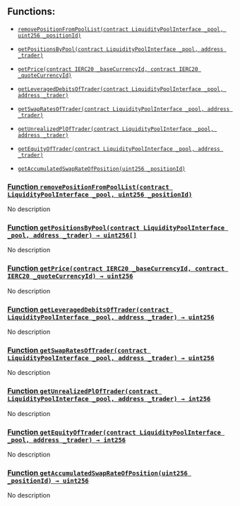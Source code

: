 ## Functions:

- [`removePositionFromPoolList(contract LiquidityPoolInterface _pool, uint256 _positionId)`](#TestFlowMarginProtocol-removePositionFromPoolList-contract-LiquidityPoolInterface-uint256-)

- [`getPositionsByPool(contract LiquidityPoolInterface _pool, address _trader)`](#TestFlowMarginProtocol-getPositionsByPool-contract-LiquidityPoolInterface-address-)

- [`getPrice(contract IERC20 _baseCurrencyId, contract IERC20 _quoteCurrencyId)`](#TestFlowMarginProtocol-getPrice-contract-IERC20-contract-IERC20-)

- [`getLeveragedDebitsOfTrader(contract LiquidityPoolInterface _pool, address _trader)`](#TestFlowMarginProtocol-getLeveragedDebitsOfTrader-contract-LiquidityPoolInterface-address-)

- [`getSwapRatesOfTrader(contract LiquidityPoolInterface _pool, address _trader)`](#TestFlowMarginProtocol-getSwapRatesOfTrader-contract-LiquidityPoolInterface-address-)

- [`getUnrealizedPlOfTrader(contract LiquidityPoolInterface _pool, address _trader)`](#TestFlowMarginProtocol-getUnrealizedPlOfTrader-contract-LiquidityPoolInterface-address-)

- [`getEquityOfTrader(contract LiquidityPoolInterface _pool, address _trader)`](#TestFlowMarginProtocol-getEquityOfTrader-contract-LiquidityPoolInterface-address-)

- [`getAccumulatedSwapRateOfPosition(uint256 _positionId)`](#TestFlowMarginProtocol-getAccumulatedSwapRateOfPosition-uint256-)

### [Function `removePositionFromPoolList(contract LiquidityPoolInterface _pool, uint256 _positionId)`](#TestFlowMarginProtocol-removePositionFromPoolList-contract-LiquidityPoolInterface-uint256-)

No description

### [Function `getPositionsByPool(contract LiquidityPoolInterface _pool, address _trader) → uint256[]`](#TestFlowMarginProtocol-getPositionsByPool-contract-LiquidityPoolInterface-address-)

No description

### [Function `getPrice(contract IERC20 _baseCurrencyId, contract IERC20 _quoteCurrencyId) → uint256`](#TestFlowMarginProtocol-getPrice-contract-IERC20-contract-IERC20-)

No description

### [Function `getLeveragedDebitsOfTrader(contract LiquidityPoolInterface _pool, address _trader) → uint256`](#TestFlowMarginProtocol-getLeveragedDebitsOfTrader-contract-LiquidityPoolInterface-address-)

No description

### [Function `getSwapRatesOfTrader(contract LiquidityPoolInterface _pool, address _trader) → uint256`](#TestFlowMarginProtocol-getSwapRatesOfTrader-contract-LiquidityPoolInterface-address-)

No description

### [Function `getUnrealizedPlOfTrader(contract LiquidityPoolInterface _pool, address _trader) → int256`](#TestFlowMarginProtocol-getUnrealizedPlOfTrader-contract-LiquidityPoolInterface-address-)

No description

### [Function `getEquityOfTrader(contract LiquidityPoolInterface _pool, address _trader) → int256`](#TestFlowMarginProtocol-getEquityOfTrader-contract-LiquidityPoolInterface-address-)

No description

### [Function `getAccumulatedSwapRateOfPosition(uint256 _positionId) → uint256`](#TestFlowMarginProtocol-getAccumulatedSwapRateOfPosition-uint256-)

No description
